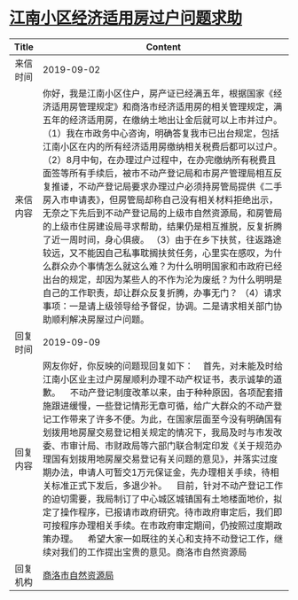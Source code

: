 # <a href="http://www.shangluo.gov.cn/zmhd/ldxxxx.jsp?urltype=leadermail.LeaderMailContentUrl&wbtreeid=1112&leadermailid=5427">江南小区经济适用房过户问题求助</a>
| Title |                                                                                                                                                                                                                                           Content                                                                                                                                                                                                                                           |
|:-----:|---------------------------------------------------------------------------------------------------------------------------------------------------------------------------------------------------------------------------------------------------------------------------------------------------------------------------------------------------------------------------------------------------------------------------------------------------------------------------------------------|
| 来信时间  | 2019-09-02                                                                                                                                                                                                                                                                                                                                                                                                                                                                                  |
| 来信内容  | 你好，我是江南小区住户，房产证已经满五年，根据国家《经济适用房管理规定》和商洛市经济适用房的相关管理规定，满五年的经济适用房，在缴纳土地出让金后就可以上市并过户。 （1）我在市政务中心咨询，明确答复我市已出台规定，包括江南小区在内的所有经济适用房缴纳相关税费后都可以过户。 （2）8月中旬，在办理过户过程中，在办完缴纳所有税费且面签等所有手续后，被市不动产登记局和市房产管理局相互反复推诿，不动产登记局要求办理过户必须持房管局提供《二手房入市申请表》，但房管局却称自己没有相关材料拒绝出示，无奈之下先后到不动产登记局的上级市自然资源局，和房管局的上级市住房建设局寻求帮助，结果仍是相互推脱，反复折腾了近一周时间，身心俱疲。 （3）由于在乡下扶贫，往返路途较远，又不能因自己私事耽搁扶贫任务，心里实在感叹，为什么群众办个事情怎么就这么难？为什么明明国家和市政府已经出台的规定，却因为某些人的不作为沦为废纸？为什么明明是自己的工作职责，却让群众反复折腾，办事无门？ （4）请求事项：一是请上级领导给予督促，协调。二是请求相关部门协助顺利解决房屋过户问题。 |
| 回复时间  | 2019-09-09                                                                                                                                                                                                                                                                                                                                                                                                                                                                                  |
| 回复内容  | 网友你好，你反映的问题现回复如下：    首先，对未能及时给江南小区业主过户房屋顺利办理不动产权证书，表示诚挚的道歉。    不动产登记制度改革以来，由于种种原因，各项配套措施跟进缓慢，一些登记情形无章可循，给广大群众的不动产登记工作带来了许多不便。为此，在国家层面至今没有明确国有划拨用地房屋交易登记相关规定的情况下，我局及时与市发改委、市审计局、市财政局等六部门联合制定印发《关于规范办理国有划拨用地房屋交易登记有关问题的意见》，并落实过度期办法，申请人可暂交1万元保证金，先办理相关手续，待相关标准正式下发后，多退少补。    目前，针对不动产登记工作的迫切需要，我局制订了中心城区城镇国有土地楼面地价，拟定了操作程序，已报请市政府研究。待市政府审定后，我们即可按程序办理相关手续。在市政府审定期间，仍按照过度期政策办理。    希望大家一如既往的关心和支持不动登记工作，继续对我们的工作提出宝贵的意见。商洛市自然资源局                                                               |
| 回复机构  | <a href="../../category/agencies/商洛市自然资源局.md">商洛市自然资源局</a>                                                                                                                                                                                                                                                                                                                                                                                                                                  |